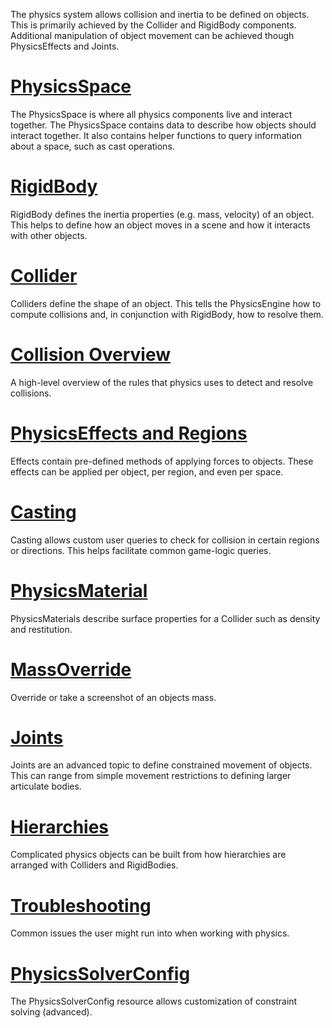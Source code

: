 The physics system allows collision and inertia to be defined on objects. This is primarily achieved by the Collider and RigidBody components. Additional manipulation of object movement can be achieved though PhysicsEffects and Joints.

 #  [PhysicsSpace](https://github.com/ZilchEngine/ZilchDocs/blob/master/zilch_editor_documentation/zilchmanual/physics/physicsspace.markdown)
The PhysicsSpace is where all physics components live and interact together. The PhysicsSpace contains data to describe how objects should interact together. It also contains helper functions to query information about a space, such as cast operations.
  
 #  [RigidBody](https://github.com/ZilchEngine/ZilchDocs/blob/master/zilch_editor_documentation/zilchmanual/physics/rigidbody.markdown)
RigidBody defines the inertia properties (e.g. mass, velocity) of an object. This helps to define how an object moves in a scene and how it interacts with other objects.
  
 #  [Collider](https://github.com/ZilchEngine/ZilchDocs/blob/master/zilch_editor_documentation/zilchmanual/physics/colliders.markdown)
Colliders define the shape of an object. This tells the PhysicsEngine how to compute collisions and, in conjunction with RigidBody, how to resolve them.

 #  [Collision Overview](https://github.com/ZilchEngine/ZilchDocs/blob/master/zilch_editor_documentation/zilchmanual/physics/collisionoverview.markdown)
A high-level overview of the rules that physics uses to detect and resolve collisions.
  
 #  [PhysicsEffects and Regions](https://github.com/ZilchEngine/ZilchDocs/blob/master/zilch_editor_documentation/zilchmanual/physics/physicseffectsandregions.markdown)
Effects contain pre-defined methods of applying forces to objects. These effects can be applied per object, per region, and even per space.
  
 #  [Casting](https://github.com/ZilchEngine/ZilchDocs/blob/master/zilch_editor_documentation/zilchmanual/physics/physicscasting.markdown)
Casting allows custom user queries to check for collision in certain regions or directions. This helps facilitate common game-logic queries.

 #  [PhysicsMaterial](https://github.com/ZilchEngine/ZilchDocs/blob/master/zilch_editor_documentation/zilchmanual/physics/physicsmaterial.markdown)
PhysicsMaterials describe surface properties for a Collider such as density and restitution.
  
 #  [MassOverride](https://github.com/ZilchEngine/ZilchDocs/blob/master/zilch_editor_documentation/zilchmanual/physics/massoverride.markdown)
Override or take a screenshot of an objects mass.

 #  [Joints](https://github.com/ZilchEngine/ZilchDocs/blob/master/zilch_editor_documentation/zilchmanual/physics/joints.markdown)
Joints are an advanced topic to define constrained movement of objects. This can range from simple movement restrictions to defining larger articulate bodies.

 #  [Hierarchies](https://github.com/ZilchEngine/ZilchDocs/blob/master/zilch_editor_documentation/zilchmanual/physics/hierarchies.markdown)
Complicated physics objects can be built from how hierarchies are arranged with Colliders and RigidBodies.
  
 #  [Troubleshooting](https://github.com/ZilchEngine/ZilchDocs/blob/master/zilch_editor_documentation/zilchmanual/physics/physicstroubleshooting.markdown)
Common issues the user might run into when working with physics.

 #  [PhysicsSolverConfig](https://github.com/ZilchEngine/ZilchDocs/blob/master/zilch_editor_documentation/zilchmanual/physics/physicssolverconfig.markdown)
The PhysicsSolverConfig resource allows customization of constraint solving (advanced). 

 